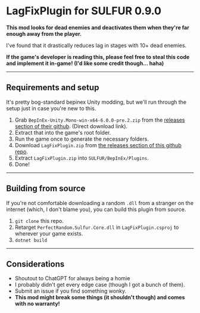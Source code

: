 # LagFixPlugin for SULFUR 0.9.0

**This mod looks for dead enemies and deactivates them when they're far enough away from the player.**

I've found that it drastically reduces lag in stages with 10+ dead enemies.

**If the game's developer is reading this, please feel free to steal this code and implement it in-game! (I'd like some credit though... haha)**

---

## Requirements and setup

It's pretty bog-standard bepinex Unity modding, but we'll run through the setup just in case you're new to this.

1. Grab `BepInEx-Unity.Mono-win-x64-6.0.0-pre.2.zip` from the [releases section of their github](https://github.com/BepInEx/BepInEx/releases/download/v6.0.0-pre.2/BepInEx-Unity.Mono-win-x64-6.0.0-pre.2.zip). (Direct download link).
2. Extract that into the game's root folder.
3. Run the game once to generate the necessary folders.
4. Download `LagFixPlugin.zip` from [the releases section of this github repo](https://github.com/remghoost/LagFixPlugin/releases/).
5. Extract `LagFixPlugin.zip` into `SULFUR/BepInEx/Plugins`.
6. Done!

---
## Building from source

If you're not comfortable downloading a random `.dll` from a stranger on the internet (which, I don't blame you), you can build this plugin from source.

1. `git clone` this repo.
2. Retarget `PerfectRandom.Sulfur.Core.dll` in `LagFixPlugin.csproj` to wherever your game exists.
3. `dotnet build`

---
## Considerations
- Shoutout to ChatGPT for always being a homie
- I probably didn't get every edge case (though I got a bunch of them). 
- Submit an issue if you find something wonky.
- **This mod might break some things (it shouldn't though) and comes with no warranty!**